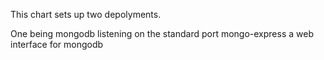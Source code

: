 This chart sets up two depolyments.

One being mongodb listening on the standard port
mongo-express a web interface for mongodb
